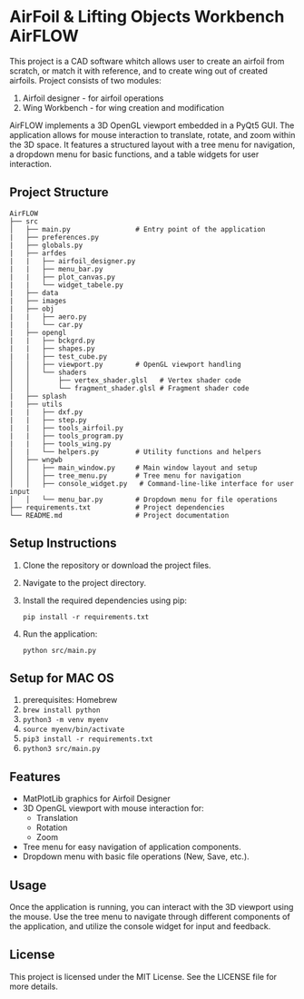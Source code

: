 # AirFoil & Lifting Objects Workbench AirFLOW

This project is a CAD software whitch allows user to create an airfoil from scratch, or match it with reference, and to create wing out of created airfoils.
Project consists of two modules:
1. Airfoil designer - for airfoil operations
2. Wing Workbench - for wing creation and modification
   
AirFLOW implements a 3D OpenGL viewport embedded in a PyQt5 GUI. The application allows for mouse interaction to translate, rotate, and zoom within the 3D space. It features a structured layout with a tree menu for navigation, a dropdown menu for basic functions, and a table widgets for user interaction.

## Project Structure

```
AirFLOW
├── src
│   ├── main.py                # Entry point of the application
|   ├── preferences.py
|   ├── globals.py
|   ├── arfdes
|   |   ├── airfoil_designer.py
|   |   ├── menu_bar.py
|   |   ├── plot_canvas.py
|   |   └── widget_tabele.py
|   ├── data
|   ├── images
|   ├── obj
|   |   ├── aero.py
|   |   └── car.py
|   ├── opengl
|   |   ├── bckgrd.py
|   |   ├── shapes.py
|   |   ├── test_cube.py
│   │   ├── viewport.py        # OpenGL viewport handling
│   │   └── shaders
│   │       ├── vertex_shader.glsl   # Vertex shader code
│   │       └── fragment_shader.glsl # Fragment shader code
|   ├── splash
|   ├── utils
|   |   ├── dxf.py
|   |   ├── step.py
|   |   ├── tools_airfoil.py
|   |   ├── tools_program.py
|   |   ├── tools_wing.py
│   |   └── helpers.py         # Utility functions and helpers
│   ├── wngwb
│   │   ├── main_window.py     # Main window layout and setup
│   │   ├── tree_menu.py       # Tree menu for navigation
│   │   ├── console_widget.py   # Command-line-like interface for user input
│   │   └── menu_bar.py        # Dropdown menu for file operations
├── requirements.txt           # Project dependencies
└── README.md                  # Project documentation
```

## Setup Instructions

1. Clone the repository or download the project files.
2. Navigate to the project directory.
3. Install the required dependencies using pip:

   ```
   pip install -r requirements.txt
   ```

4. Run the application:

   ```
   python src/main.py
   ```

## Setup for MAC OS

1. prerequisites: Homebrew
2. `brew install python`
3. `python3 -m venv myenv`
4. `source myenv/bin/activate`
5. `pip3 install -r requirements.txt`
6. `python3 src/main.py`

## Features

- MatPlotLib graphics for Airfoil Designer
- 3D OpenGL viewport with mouse interaction for:
  - Translation
  - Rotation
  - Zoom
- Tree menu for easy navigation of application components.
- Dropdown menu with basic file operations (New, Save, etc.).

## Usage

Once the application is running, you can interact with the 3D viewport using the mouse. Use the tree menu to navigate through different components of the application, and utilize the console widget for input and feedback.

## License

This project is licensed under the MIT License. See the LICENSE file for more details.

